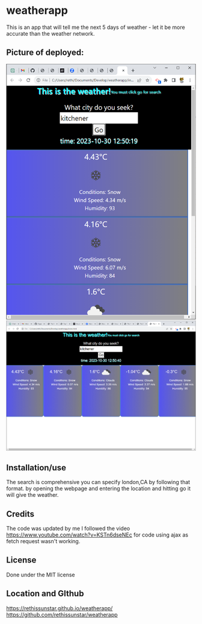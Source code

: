 # weatherapp

This is an app that will tell me the next 5 days of weather - let it be more accurate than the weather network.

## Picture of deployed:

<img src = "assets\upddatedmobile.png"><img>
<img src = "assets\upddatedDesktop.png"><img>

## Installation/use

The search is comprehensive you can specify london,CA by following that format.
by opening the webpage and entering the location and hitting go it will give the weather.

## Credits

The code was updated by me
I followed the video https://www.youtube.com/watch?v=KSTn6dseNEc for code using ajax as fetch request wasn't working.

## License

Done under the MIT license

## Location and GIthub

https://rethissunstar.github.io/weatherapp/
https://github.com/rethissunstar/weatherapp
